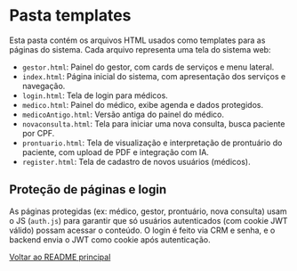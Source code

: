 # Pasta templates

Esta pasta contém os arquivos HTML usados como templates para as páginas do sistema. Cada arquivo representa uma tela do sistema web:

- `gestor.html`: Painel do gestor, com cards de serviços e menu lateral.
- `index.html`: Página inicial do sistema, com apresentação dos serviços e navegação.
- `login.html`: Tela de login para médicos.
- `medico.html`: Painel do médico, exibe agenda e dados protegidos.
- `medicoAntigo.html`: Versão antiga do painel do médico.
- `novaconsulta.html`: Tela para iniciar uma nova consulta, busca paciente por CPF.
- `prontuario.html`: Tela de visualização e interpretação de prontuário do paciente, com upload de PDF e integração com IA.
- `register.html`: Tela de cadastro de novos usuários (médicos).


## Proteção de páginas e login

As páginas protegidas (ex: médico, gestor, prontuário, nova consulta) usam o JS (`auth.js`) para garantir que só usuários autenticados (com cookie JWT válido) possam acessar o conteúdo. O login é feito via CRM e senha, e o backend envia o JWT como cookie após autenticação.

[Voltar ao README principal](../../../../README.md)
